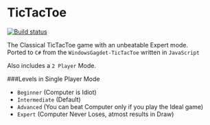 # TicTacToe
[![Build status](https://ci.appveyor.com/api/projects/status/7fy6pc00sll604v3?svg=true)](https://ci.appveyor.com/project/MathewSachin/tictactoe)  

The Classical TicTacToe game with an unbeatable Expert mode.  
Ported to `C#` from the `WindowsGagdet-TicTacToe` written in `JavaScript`

Also includes a `2 Player` Mode.

###Levels in Single Player Mode
* `Beginner` (Computer is Idiot)
* `Intermediate` (Default)
* `Advanced` (You can beat Computer only if you play the Ideal game)
* `Expert` (Computer Never Loses, atmost results in Draw)
